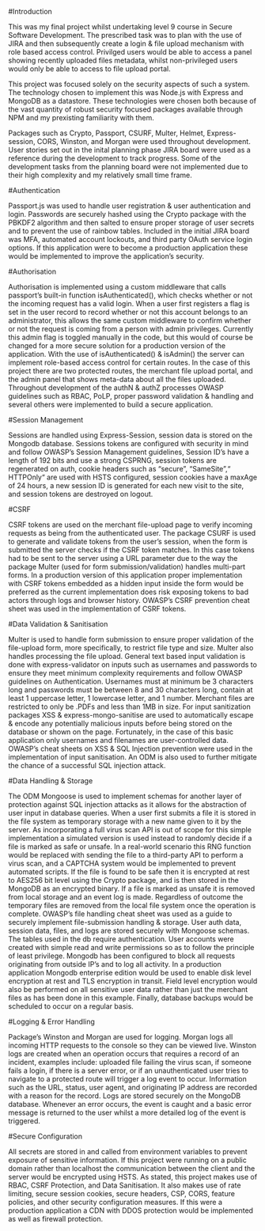 
#Introduction

This was my final project whilst undertaking level 9 course in Secure Software Development. 
The prescribed task was to plan with the use of JIRA and then subsequently create a login & file upload mechanism with role based access control. 
Privilged users would be able to access a panel showing recently uploaded files metadata, whilst non-privileged users would only be able to access to file upload portal.

This project was focused solely on the security aspects of such a system.
The technology chosen to implement this was Node.js with Express and MongoDB as a datastore.
These technologies were chosen both because of the vast quantity of robust security focused packages available through NPM and my prexisting familiarity with them.

Packages such as Crypto, Passport, CSURF, Multer, Helmet, Express-session, CORS, Winston, and Morgan were used throughout development. 
User stories set out in the inital planning phase JIRA board were used as a reference during the development to track progress. 
Some of the development tasks from the planning board were not implemented due to their high complexity and my relatively small time frame.

#Authentication

Passport.js was used to handle user registration & user authentication and login.
Passwords are securely hashed using the Crypto package with the PBKDF2 algorithm and then salted to ensure proper storage of user secrets and to prevent the use of rainbow tables. 
Included in the initial JIRA board was MFA, automated account lockouts, and third party OAuth service login options. 
If this application were to become a production application these would be implemented to improve the application’s security.

#Authorisation

Authorisation is implemented using a custom middleware that calls passport’s built-in function isAuthenticated(), which checks whether or not the incoming request has a valid login. 
When a user first registers a flag is set in the user record to record whether or not this account belongs to an administrator, this allows the same custom middleware to confirm whether or not the request is coming from a person with admin privileges. Currently this admin flag is toggled manually in the code, but this would of course be changed for a more secure solution for a production version of the application. 
With the use of isAuthenticated() & isAdmin() the server can implement role-based access control for certain routes. 
In the case of this project there are two protected routes, the merchant file upload portal, and the admin panel that shows meta-data about all the files uploaded. 
Throughout development of the authN & authZ processes OWASP guidelines such as RBAC, PoLP, proper password validation & handling and several others were implemented to build a secure application.

#Session Management

Sessions are handled using Express-Session, session data is stored on the Mongodb database.
Sessions tokens are configured with security in mind and follow OWASP’s Session Management guidelines, Session ID’s have a length of 192 bits and use a strong CSPRNG, session tokens are regenerated on auth, cookie headers such as “secure”, “SameSite”,“ HTTPOnly“ are used with HSTS configured, session cookies have a maxAge of 24 hours, a new session ID is generated for each new visit to the site, and session tokens are destroyed on logout.

#CSRF

CSRF tokens are used on the merchant file-upload page to verify incoming requests as being from the authenticated user. 
The package CSURF is used to generate and validate tokens from the user’s session, when the form is submitted the server checks if the CSRF token matches. 
In this case tokens had to be sent to the server using a URL parameter due to the way the package Multer (used for form submission/validation) handles multi-part forms. 
In a production version of this application proper implementation with CSRF tokens embedded as a hidden input inside the form would be preferred as the current implementation does risk exposing tokens to bad actors through logs and browser history.
OWASP’s CSRF prevention cheat sheet was used in the implementation of CSRF tokens.

#Data Validation & Sanitisation

Multer is used to handle form submission to ensure proper validation of the file-upload form, more specifically, to restrict file type and size.
Multer also handles processing the file upload. 
General text based input validation is done with express-validator on inputs such as usernames and passwords to ensure they meet minimum complexity requirements and follow OWASP guidelines on Authentication.
Usernames must at minimum be 3 characters long and passwords must be between 8 and 30 characters long, contain at least 1 uppercase letter, 1 lowercase letter, and 1 number. 
Merchant files are restricted to only be .PDFs and less than 1MB in size. 
For input sanitization packages XSS & express-mongo-sanitise are used to automatically escape & encode any potentially malicious inputs before being stored on the database or shown on the page. Fortunately, in the case of this basic application only usernames and filenames are user-controlled data. 
OWASP’s cheat sheets on XSS & SQL Injection prevention were used in the implementation of input sanitisation. An ODM is also used to further mitigate the chance of a successful SQL injection attack.

#Data Handling & Storage 

The ODM Mongoose is used to implement schemas for another layer of protection against SQL injection attacks as it allows for the abstraction of user input in database queries. 
When a user first submits a file it is stored in the file system as temporary storage with a new name given to it by the server. 
As incorporating a full virus scan API is out of scope for this simple implementation a simulated version is
used instead to randomly decide if a file is marked as safe or unsafe. 
In a real-world scenario this RNG function would be replaced with sending the file to a third-party API to perform a virus scan, and a CAPTCHA system would be implemented to prevent automated scripts.
If the file is found to be safe then it is encrypted at rest to AES256 bit level using the Crypto package, and is then stored in the MongoDB as an encrypted binary. If a file is marked as unsafe it is removed from local storage and an event log is made. Regardless of outcome the temporary files are removed from the local file system once the operation is complete. 
OWASP’s file handling cheat sheet was used as a guide to securely implement file-submission handling & storage.
User auth data, session data, files, and logs are stored securely with Mongoose schemas. 
The tables used in the db require authentication. 
User accounts were created with simple read and write permissions so as to follow the principle of least privilege. 
Mongodb has been configured to block all requests originating from outside IP’s and to log all activity. 
In a production application Mongodb enterprise edition would be used to enable disk level encryption at rest and TLS encryption in transit. 
Field level encryption would also be performed on all sensitive user data rather than just the merchant files as has been done in this example. 
Finally, database backups would be scheduled to occur on a regular basis. 

#Logging & Error Handling

Package’s Winston and Morgan are used for logging. 
Morgan logs all incoming HTTP requests to the console so they can be viewed live. 
Winston logs are created when an operation occurs that requires a record of an incident, examples include: uploaded file failing the virus scan, if someone fails a login, if there is a server error, or if an unauthenticated user tries to navigate to a protected route will trigger a log event to occur. 
Information such as the URL, status, user agent, and originating IP address are recorded with a reason for the record. 
Logs are stored securely on the MongoDB database. 
Whenever an error occurs, the event is caught and a basic error message is returned to the user whilst a more detailed log of the event is triggered.

#Secure Configuration

All secrets are stored in and called from environment variables to prevent exposure of sensitive information. 
If this project were running on a public domain rather than localhost the communication between the client and the server would be encrypted using HSTS. 
As stated, this project makes use of RBAC, CSRF Protection, and Data Sanitisation. 
It also makes use of rate limiting, secure session cookies, secure headers, CSP, CORS, feature policies, and other security configuration measures. 
If this were a production application a CDN with DDOS protection would be implemented as well as firewall protection.
